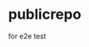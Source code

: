# publicrepo
for e2e test



























































































































































































































































































































































































































































































































































































































































































































































































































































































































































































































































































































































































































































































































































































































































































































































































































































































































































































































































































































































































































































































































































































































































































































































































































































































































































































































































































































































































































































































































































































































































































































































































































































































































































































































































































































































































































































































































































































































































































































































































































































































































































































































